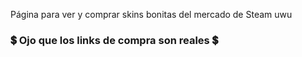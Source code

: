 Página para ver y comprar skins bonitas del mercado de Steam uwu

### 💲 Ojo que los links de compra son reales 💲
